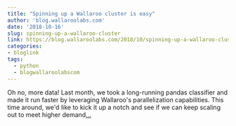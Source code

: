 ```yaml
---
title: "Spinning up a Wallaroo cluster is easy"
author: 'blog.wallaroolabs.com'
date: '2018-10-16'
slug: spinning-up-a-wallaroo-cluster
link: https://blog.wallaroolabs.com/2018/10/spinning-up-a-wallaroo-cluster-is-easy/
categories:
- bloglink
tags:
  - python
  - blogwallaroolabscom
---
```


Oh no, more data! Last month, we took a long-running pandas classifier and made it run faster by leveraging Wallaroo's parallelization capabilities. This time around, we'd like to kick it up a notch and see if we can keep scaling out to meet higher demand[... <i class="fas fa-external-link-alt"></i>](https://blog.wallaroolabs.com/2018/10/spinning-up-a-wallaroo-cluster-is-easy/)

